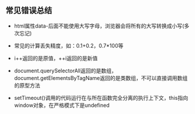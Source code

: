 ## 常见错误总结

* html属性data-后面不能使用大写字母，浏览器会将所有的大写转换成小写(多次忘记)

* 常见的计算丢失精度，如：0.1+0.2，0.7*100等

* i++返回的是原值，++i返回的是新值

* document.querySelectorAll返回的是数组，document.getElementsByTagName返回的是类数组，不可以直接调用数组的原型方法

* setTimeout()调用的代码运行在与所在函数完全分离的执行上下文，this指向window对象，在严格模式下是undefined
